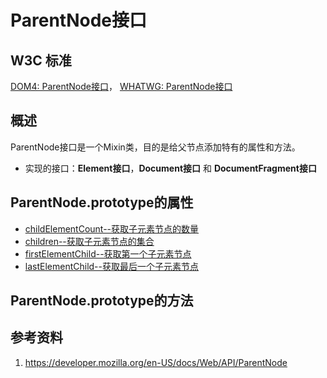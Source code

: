 # ParentNode接口

## W3C 标准
[DOM4: ParentNode接口](https://www.w3.org/TR/dom/#interface-parentnode)，
[WHATWG: ParentNode接口](https://dom.spec.whatwg.org/#interface-parentnode)

## 概述
ParentNode接口是一个Mixin类，目的是给父节点添加特有的属性和方法。

- 实现的接口：**Element接口**，**Document接口** 和 **DocumentFragment接口**

## ParentNode.prototype的属性

- [childElementCount--获取子元素节点的数量](./childElementCount/childElementCount.md)
- [children--获取子元素节点的集合](./children/children.md)
- [firstElementChild--获取第一个子元素节点](./firstElementChild/firstElementChild.md)
- [lastElementChild--获取最后一个子元素节点](./lastElementChild/lastElementChild.md)

## ParentNode.prototype的方法


## 参考资料
1. https://developer.mozilla.org/en-US/docs/Web/API/ParentNode